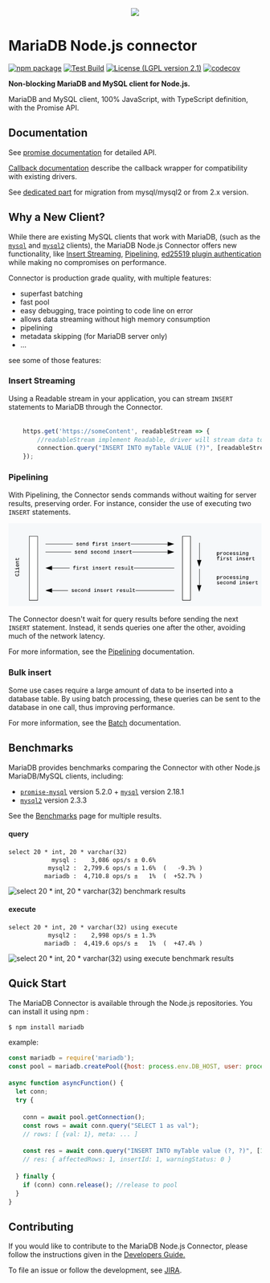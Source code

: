<p style="text-align: center;">
  <a href="https://mariadb.com/">
    <img src="https://mariadb.com/kb/static/images/logo-2018-black.png"/>
  </a>
</p>

# MariaDB Node.js connector

[![npm package][npm-image]][npm-url] 
[![Test Build][travis-image]][travis-url]
[![License (LGPL version 2.1)][licence-image]][licence-url]
[![codecov][codecov-image]][codecov-url]

**Non-blocking MariaDB and MySQL client for Node.js.**

MariaDB and MySQL client, 100% JavaScript, with TypeScript definition, with the Promise API.


## Documentation

See [promise documentation](https://github.com/mariadb-corporation/mariadb-connector-nodejs/blob/master/documentation/promise-api.md) for detailed API. 

[Callback documentation](https://github.com/mariadb-corporation/mariadb-connector-nodejs/blob/master/documentation/callback-api.md) describe the callback wrapper for compatibility with existing drivers.

See [dedicated part](https://github.com/mariadb-corporation/mariadb-connector-nodejs/blob/master/documentation/promise-api.md#migrating-from-2x-or-mysqlmysql2-to-3x) for migration from mysql/mysql2 or from 2.x version.

   
## Why a New Client?

While there are existing MySQL clients that work with MariaDB, (such as the [`mysql`](https://www.npmjs.com/package/mysql) and [`mysql2`](https://www.npmjs.com/package/mysql2) clients), the MariaDB Node.js Connector offers new functionality, like [Insert Streaming](#insert-streaming), [Pipelining](#pipelining), [ed25519 plugin authentication](https://mariadb.org/history-of-mysql-mariadb-authentication-protocols/) while making no compromises on performance.

Connector is production grade quality, with multiple features:
* superfast batching
* fast pool
* easy debugging, trace pointing to code line on error
* allows data streaming without high memory consumption
* pipelining
* metadata skipping (for MariaDB server only) 
* ...

see some of those features:

### Insert Streaming 

Using a Readable stream in your application, you can stream `INSERT` statements to MariaDB through the Connector.

```javascript
    
    https.get('https://someContent', readableStream => {
        //readableStream implement Readable, driver will stream data to database 
        connection.query("INSERT INTO myTable VALUE (?)", [readableStream]);
    });
```
 
### Pipelining

With Pipelining, the Connector sends commands without waiting for server results, preserving order.  For instance, consider the use of executing two `INSERT`  statements.

<p style="text-align: center;">
    <img src="./documentation/misc/pip.png" alt="pipelining example"/>
</p>

The Connector doesn't wait for query results before sending the next `INSERT` statement. Instead, it sends queries one after the other, avoiding much of the network latency.

For more information, see the [Pipelining](/documentation/pipelining.md) documentation.
 
### Bulk insert

Some use cases require a large amount of data to be inserted into a database table. By using batch processing, these queries can be sent to the database in one call, thus improving performance.

For more information, see the [Batch](/documentation/batch.md) documentation.


## Benchmarks

MariaDB provides benchmarks comparing the Connector with other Node.js MariaDB/MySQL clients, including: 

* [`promise-mysql`](https://www.npmjs.com/package/promise-mysql) version 5.2.0 + [`mysql`](https://www.npmjs.com/package/mysql) version 2.18.1
* [`mysql2`](https://www.npmjs.com/package/mysql2) version 2.3.3

See the [Benchmarks](./documentation/benchmarks.md) page for multiple results.

#### query

```
select 20 * int, 20 * varchar(32)
            mysql :    3,086 ops/s ± 0.6%
           mysql2 :  2,799.6 ops/s ± 1.6%  (   -9.3% )
          mariadb :  4,710.8 ops/s ±   1%  (  +52.7% )
```
![select 20 * int, 20 * varchar(32) benchmark results](https://quickchart.io/chart/render/zm-ef74089a-be91-49f1-b5a0-5b9ac5752435?data1=3086&data2=2800&data3=4711)

#### execute

```
select 20 * int, 20 * varchar(32) using execute
           mysql2 :    2,998 ops/s ± 1.3%
          mariadb :  4,419.6 ops/s ±   1%  (  +47.4% )
```
![select 20 * int, 20 * varchar(32) using execute benchmark results](https://quickchart.io/chart/render/zm-36b213f4-8efe-4943-8f94-82edf94fce83?data1=2998&data2=4420)


## Quick Start

The MariaDB Connector is available through the Node.js repositories. You can install it using npm :

```
$ npm install mariadb
```
example:
```js
const mariadb = require('mariadb');
const pool = mariadb.createPool({host: process.env.DB_HOST, user: process.env.DB_USER, connectionLimit: 5});

async function asyncFunction() {
  let conn;
  try {

	conn = await pool.getConnection();
	const rows = await conn.query("SELECT 1 as val");
	// rows: [ {val: 1}, meta: ... ]

	const res = await conn.query("INSERT INTO myTable value (?, ?)", [1, "mariadb"]);
	// res: { affectedRows: 1, insertId: 1, warningStatus: 0 }

  } finally {
	if (conn) conn.release(); //release to pool
  }
}
```

## Contributing 

If you would like to contribute to the MariaDB Node.js Connector, please follow the instructions given in the [Developers Guide.](/documentation/developers-guide.md)

To file an issue or follow the development, see [JIRA](https://jira.mariadb.org/projects/CONJS/issues/).


[travis-image]:https://travis-ci.com/mariadb-corporation/mariadb-connector-nodejs.svg?branch=master
[travis-url]:https://app.travis-ci.com/github/mariadb-corporation/mariadb-connector-nodejs
[npm-image]:https://img.shields.io/npm/v/mariadb.svg
[npm-url]:http://npmjs.org/package/mariadb
[licence-image]:https://img.shields.io/badge/license-GNU%20LGPL%20version%202.1-green.svg?style=flat-square
[licence-url]:http://opensource.org/licenses/LGPL-2.1
[codecov-image]:https://codecov.io/gh/mariadb-corporation/mariadb-connector-nodejs/branch/master/graph/badge.svg
[codecov-url]:https://codecov.io/gh/mariadb-corporation/mariadb-connector-nodejs
